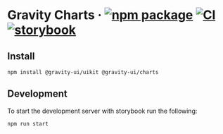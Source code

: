 # Gravity Charts &middot; [![npm package](https://img.shields.io/npm/v/@gravity-ui/charts)](https://www.npmjs.com/package/@gravity-ui/charts) [![CI](https://img.shields.io/github/actions/workflow/status/gravity-ui/charts/.github/workflows/ci.yml?label=CI&logo=github)](https://github.com/gravity-ui/charts/actions/workflows/ci.yml?query=branch:main) [![storybook](https://img.shields.io/badge/Storybook-deployed-ff4685)](https://preview.gravity-ui.com/charts/)

## Install

```shell
npm install @gravity-ui/uikit @gravity-ui/charts
```

## Development

To start the development server with storybook run the following:

```shell
npm run start
```
